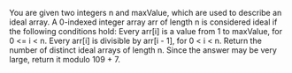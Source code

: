 You are given two integers n and maxValue, which are used to describe an ideal array.
A 0-indexed integer array arr of length n is considered ideal if the following conditions hold:
Every arr[i] is a value from 1 to maxValue, for 0 <= i < n.
Every arr[i] is divisible by arr[i - 1], for 0 < i < n.
Return the number of distinct ideal arrays of length n. Since the answer may be very large, return it modulo 109 + 7.
